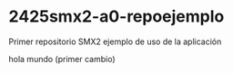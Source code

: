 # 2425smx2-a0-repoejemplo
Primer repositorio SMX2 ejemplo de uso de la aplicación

hola mundo (primer cambio)